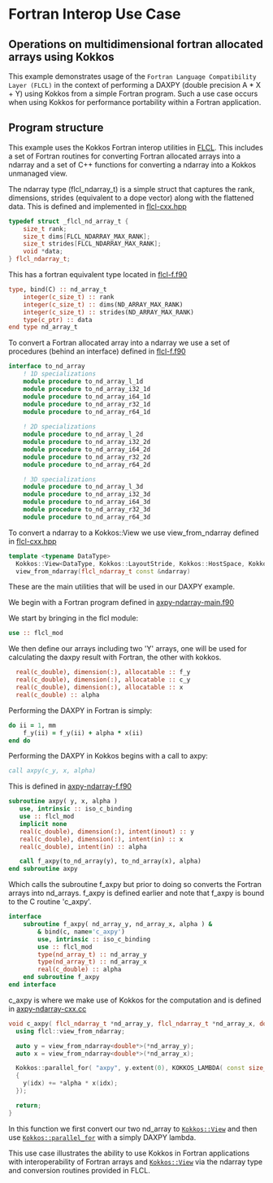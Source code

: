 # Fortran Interop Use Case

## Operations on multidimensional fortran allocated arrays using Kokkos 

This example demonstrates usage of the `Fortran Language Compatibility Layer (FLCL)` in the context of performing a DAXPY (double precision A * X + Y) using Kokkos from a simple Fortran program. Such a use case occurs when using Kokkos for performance portability within a Fortran application. 

## Program structure 
This example uses the Kokkos Fortran interop utilities in [FLCL](https://github.com/kokkos/kokkos-fortran-interop). 
This includes a set of Fortran routines for converting Fortran allocated arrays into a ndarray and a set of C++ functions for converting a ndarray into a Kokkos unmanaged view. 

The ndarray type (flcl_ndarray_t) is a simple struct that captures the rank, dimensions, strides (equivalent to a dope vector) along with the flattened data. This is defined and implemented in [flcl-cxx.hpp](https://github.com/kokkos/kokkos-fortran-interop/blob/master/src/flcl-cxx.hpp)

```c++ 
typedef struct _flcl_nd_array_t {
    size_t rank;
    size_t dims[FLCL_NDARRAY_MAX_RANK];
    size_t strides[FLCL_NDARRAY_MAX_RANK];
    void *data;
} flcl_ndarray_t;
```
This has a fortran equivalent type located in [flcl-f.f90](https://github.com/kokkos/kokkos-fortran-interop/blob/master/src/flcl-f.f90)

``` fortran
type, bind(C) :: nd_array_t
    integer(c_size_t) :: rank
    integer(c_size_t) :: dims(ND_ARRAY_MAX_RANK)
    integer(c_size_t) :: strides(ND_ARRAY_MAX_RANK)
    type(c_ptr) :: data
end type nd_array_t
```

To convert a Fortran allocated array into a ndarray we use a set of procedures (behind an interface) defined in [flcl-f.f90](https://github.com/kokkos/kokkos-fortran-interop/blob/master/src/flcl-f.f90)

```fortran
interface to_nd_array
    ! 1D specializations
    module procedure to_nd_array_l_1d
    module procedure to_nd_array_i32_1d
    module procedure to_nd_array_i64_1d
    module procedure to_nd_array_r32_1d
    module procedure to_nd_array_r64_1d
    
    ! 2D specializations
    module procedure to_nd_array_l_2d
    module procedure to_nd_array_i32_2d
    module procedure to_nd_array_i64_2d
    module procedure to_nd_array_r32_2d
    module procedure to_nd_array_r64_2d

    ! 3D specializations
    module procedure to_nd_array_l_3d
    module procedure to_nd_array_i32_3d
    module procedure to_nd_array_i64_3d
    module procedure to_nd_array_r32_3d
    module procedure to_nd_array_r64_3d
```

To convert a ndarray to a Kokkos::View we use view_from_ndarray defined in [flcl-cxx.hpp](https://github.com/kokkos/kokkos-fortran-interop/blob/master/src/flcl-cxx.hpp)
``` c++ 
template <typename DataType>
  Kokkos::View<DataType, Kokkos::LayoutStride, Kokkos::HostSpace, Kokkos::MemoryUnmanaged>
  view_from_ndarray(flcl_ndarray_t const &ndarray) 
```

These are the main utilities that will be used in our DAXPY example. 

We begin with a Fortran program defined in [axpy-ndarray-main.f90](https://github.com/kokkos/kokkos-fortran-interop/blob/master/examples/01-axpy-ndarray/axpy-ndarray-main.F90)

We start by bringing in the flcl module: 
``` fortran
use :: flcl_mod
```
We then define our arrays including two 'Y' arrays, one will be used for calculating the daxpy result with Fortran, the other with kokkos.
``` fortran 
  real(c_double), dimension(:), allocatable :: f_y
  real(c_double), dimension(:), allocatable :: c_y
  real(c_double), dimension(:), allocatable :: x
  real(c_double) :: alpha
``` 
Performing the DAXPY in Fortran is simply: 
``` fortran 
do ii = 1, mm
    f_y(ii) = f_y(ii) + alpha * x(ii)
end do
``` 

Performing the DAXPY in Kokkos begins with a call to axpy: 
``` fortran 
call axpy(c_y, x, alpha)
``` 

This is defined in [axpy-ndarray-f.f90](https://github.com/kokkos/kokkos-fortran-interop/blob/master/examples/01-axpy-ndarray/axpy-ndarray-f.f90)
``` fortran 
subroutine axpy( y, x, alpha )
   use, intrinsic :: iso_c_binding
   use :: flcl_mod
   implicit none
   real(c_double), dimension(:), intent(inout) :: y
   real(c_double), dimension(:), intent(in) :: x
   real(c_double), intent(in) :: alpha

   call f_axpy(to_nd_array(y), to_nd_array(x), alpha)
end subroutine axpy
```
Which calls the subroutine f_axpy but prior to doing so converts the Fortran arrays into nd_arrays. 
f_axpy is defined earlier and note that f_axpy is bound to the C routine 'c_axpy'. 
``` fortran
interface
    subroutine f_axpy( nd_array_y, nd_array_x, alpha ) &
        & bind(c, name='c_axpy')
        use, intrinsic :: iso_c_binding
        use :: flcl_mod
        type(nd_array_t) :: nd_array_y
        type(nd_array_t) :: nd_array_x
        real(c_double) :: alpha
    end subroutine f_axpy
end interface
```

c_axpy is where we make use of Kokkos for the computation and is defined in [axpy-ndarray-cxx.cc](https://github.com/kokkos/kokkos-fortran-interop/blob/master/examples/01-axpy-ndarray/axpy-ndarray-cxx.cc)

```c++ 
void c_axpy( flcl_ndarray_t *nd_array_y, flcl_ndarray_t *nd_array_x, double *alpha ) {
  using flcl::view_from_ndarray;

  auto y = view_from_ndarray<double*>(*nd_array_y);
  auto x = view_from_ndarray<double*>(*nd_array_x);

  Kokkos::parallel_for( "axpy", y.extent(0), KOKKOS_LAMBDA( const size_t idx)
  {
    y(idx) += *alpha * x(idx);
  });

  return;
}
```

In this function we first convert our two nd_array to [`Kokkos::View`](../API/core/view/view) and then use [`Kokkos::parallel_for`](../API/core/parallel-dispatch/parallel_for) with a simply DAXPY lambda.  

This use case illustrates the ability to use Kokkos in Fortran applications with interoperability of Fortran arrays and [`Kokkos::View`](../API/core/view/view) via the ndarray type and conversion routines provided in FLCL. 
